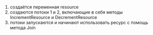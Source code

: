 1. создаётся переменная resource
2. создаются потоки 1 и 2, включающие в себя методы IncrementResource и DecrementResource
3. потоки запускаются  и начинают использовать ресурс с помощь метода Join
